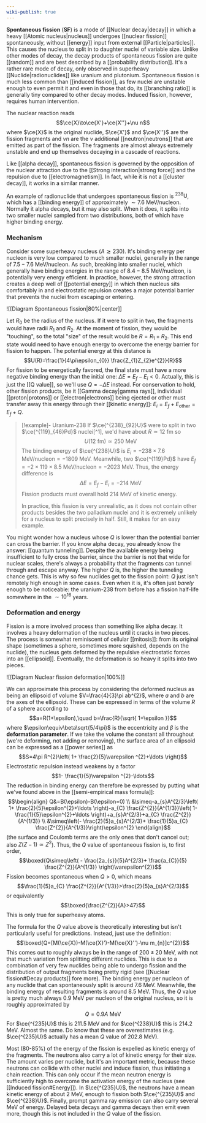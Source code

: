 ```yaml
---
wiki-publish: true
---
```

**Spontaneous fission** (**SF**) is a mode of [[Nuclear decay|decay]] in which a heavy [[Atomic nucleus|nucleus]] undergoes [[nuclear fission]] spontaneously, without [[energy]] input from external [[Particle|particles]]. This causes the nucleus to split in to daughter nuclei of variable size. Unlike other modes of decay, the decay products of spontaneous fission are quite [[random]] and are best described by a [[probability distribution]]. It's a rather rare mode of decay, only observed in superheavy [[Nuclide|radionuclides]] like uranium and plutonium. Spontaneous fission is much less common than [[induced fission]], as few nuclei are unstable enough to even permit it and even in those that do, its [[branching ratio]] is generally tiny compared to other decay modes. Induced fission, however, requires human intervention.

The nuclear reaction reads
$$\ce{X}\to\ce{X'}+\ce{X''}+\nu n$$
where $\ce{X}$ is the original nuclide, $\ce{X'}$ and $\ce{X''}$ are the fission fragments and $\nu n$ are the $\nu$ additional [[neutron|neutrons]] that are emitted as part of the fission. The fragments are almost always extremely unstable and end up themselves decaying in a cascade of reactions.

Like [[alpha decay]], spontaneous fission is governed by the opposition of the nuclear attraction due to the [[Strong interaction|strong force]] and the repulsion due to [[electromagnetism]]. In fact, while it is not a [[cluster decay]], it works in a similar manner.

An example of radionuclide that undergoes spontaneous fission is $^{238}\text{U}$, which has a [[binding energy]] of approximately $\sim7.6\text{ MeV/nucleon}$. Normally it alpha decays, but it may also split. When it does, it splits into two smaller nuclei sampled from two distributions, both of which have higher binding energy.
### Mechanism
Consider some superheavy nucleus ($A\gtrsim 230$). It's binding energy per nucleon is very low compared to much smaller nuclei, generally in the range of $7.5-7.6\text{ MeV/nucleon}$. As such, breaking into smaller nuclei, which generally have binding energies in the range of $8.4-8.5\text{ MeV/nucleon}$, is potentially very energy efficient. In practice, however, the strong attraction creates a deep well of [[potential energy]] in which then nucleus sits comfortably in and electrostatic repulsion creates a major potential barrier that prevents the nuclei from escaping or entering.

![[Diagram Spontaneous fission|80%|center]]

Let $R_{0}$ be the radius of the nucleus. If it were to split in two, the fragments would have radii $R_{1}$ and $R_{2}$. At the moment of fission, they would be "touching", so the total "size" of the result would be $R=R_{1}+R_{2}$. This end state would need to have enough energy to overcome the energy barrier for fission to happen. The potential energy at this distance is
$$U(R)=\frac{1}{4\pi\epsilon_{0}} \frac{Z_{1}Z_{2}e^{2}}{R}$$
For fission to be energetically favored, the final state must have a more negative binding energy than the initial one: $\Delta E=E_{f}-E_{i}<0$. Actually, this is just the [[Q value]], so we'll use $Q=-\Delta E$ instead. For conservation to hold, other fission products, be it [[Gamma decay|gamma rays]], individual [[proton|protons]] or [[electron|electrons]] being ejected or other must transfer away this energy through their [[kinetic energy]]: $E_{i}=E_{f}+E_\text{other}=E_{f}+Q$.

> [!example]- Uranium-238
> If $\ce{^{238}_{92}U}$ were to split in two $\ce{^{119}_{46}Pd}$ nuclei[^1], we'd have about $R\simeq 12\text{ fm}$ so
> $$U(12\text{ fm})\simeq250\text{ MeV}$$
> The binding energy of $\ce{^{238}U}$ is $E_{i}=-238\times 7.6\text{ MeV/nucleon}=-1809\text{ MeV}$. Meanwhile, two $\ce{^{119}Pd}$ have $E_{f}=-2\times 119\times8.5\text{ MeV/nucleon}=-2023\text{ MeV}$. Thus, the energy difference is
> $$\Delta E=E_{f}-E_{i}=-214\text{ MeV}$$
> Fission products must overall hold $214\text{ MeV}$ of kinetic energy.
> 
> In practice, this fission is very unrealistic, as it does not contain other products besides the two palladium nuclei and it is extremely unlikely for a nucleus to split precisely in half. Still, it makes for an easy example.

You might wonder how a nucleus whose $Q$ is lower than the potential barrier can cross the barrier. If you know alpha decay, you already know the answer: [[quantum tunneling]]. Despite the available energy being insufficient to fully cross the barrier, since the barrier is not that wide for nuclear scales, there's always a probability that the fragments can tunnel through and escape anyway. The higher $Q$ is, the higher the tunneling chance gets. This is why so few nuclides get to the fission point: $Q$ just isn't remotely high enough in some cases. Even when it is, it's often just *barely* enough to be noticeable: the uranium-238 from before has a fission half-life somewhere in the $\sim 10^{16}$ years.
### Deformation and energy
Fission is a more involved process than something like alpha decay. It involves a heavy deformation of the nucleus until it cracks in two pieces. The process is somewhat reminiscent of cellular [[mitosis]]: from its original shape (sometimes a sphere, sometimes more squished, depends on the nuclide), the nucleus gets deformed by the repulsive electrostatic forces into an [[ellipsoid]]. Eventually, the deformation is so heavy it splits into two pieces.

![[Diagram Nuclear fission deformation|100%]]

We can approximate this process by considering the deformed nucleus as being an ellipsoid of volume $V=\frac{4}{3}\pi ab^{2}$, where $a$ and $b$ are the axes of the ellipsoid. These can be expressed in terms of the volume $R$ of a sphere according to
$$a=R(1+\epsilon),\quad b=\frac{R}{\sqrt{ 1+\epsilon }}$$
where $\epsilon\equiv\beta\sqrt{5/4\pi}$ is the eccentricity and $\beta$ is the **deformation parameter**. If we take the volume the constant all throughout (we're deforming, not adding or removing), the surface area of an ellipsoid can be expressed as a [[power series]] as
$$S=4\pi R^{2}\left( 1+ \frac{2}{5}\varepsilon ^{2}+\ldots \right)$$
Electrostatic repulsion instead weakens by a factor
$$1- \frac{1}{5}\varepsilon ^{2}-\ldots$$
The reduction in binding energy can therefore be expressed by putting what we've found above in the [[semi-empirical mass formula]]:
$$\begin{align}
Q&=B(\epsilon)-B(\epsilon=0) \\
&\simeq-a_{s}A^{2/3}\left( 1+ \frac{2}{5}\epsilon^{2}+\ldots \right)-a_{C} \frac{Z^{2}}{A^{1/3}}\left( 1- \frac{1}{5}\epsilon^{2}+\ldots \right)+a_{s}A^{2/3}+a_{C} \frac{Z^{2}}{A^{1/3}} \\
&\simeq\left(- \frac{2}{5}a_{s}A^{2/3}+ \frac{1}{5}a_{C} \frac{Z^{2}}{A^{1/3}}\right)\epsilon^{2}
\end{align}$$
(the surface and Coulomb terms are the only ones that don't cancel out; also $Z(Z-1)\simeq Z^{2}$). Thus, the $Q$ value of spontaneous fission is, to first order,
$$\boxed{Q\simeq\left( - \frac{2a_{s}}{5}A^{2/3}+ \frac{a_{C}}{5} \frac{Z^{2}}{A^{1/3}} \right)\varepsilon^{2}}$$
Fission becomes spontaneous when $Q>0$, which means
$$\frac{1}{5}a_{C} \frac{Z^{2}}{A^{1/3}}>\frac{2}{5}a_{s}A^{2/3}$$
or equivalently
$$\boxed{\frac{Z^{2}}{A}>47}$$
This is only true for superheavy atoms.

The formula for the $Q$ value above is theoretically interesting but isn't particularly useful for predictions. Instead, just use the definition:
$$\boxed{Q=[M(\ce{X})-M(\ce{X}')-M(\ce{X}'')-\nu m_{n}]c^{2}}$$
This comes out to roughly always be in the range of $200\pm 20\text{ MeV}$, with not that much variation from splitting different nuclides. This is due to a combination of very few nuclides being able to undergo fission and the distribution of output fragments being pretty rigid (see [[Nuclear fission#Decay products]] fore more). The binding energy per nucleon of any nuclide that can spontaneously split is around 7.6 MeV. Meanwhile, the binding energy of resulting fragments is around 8.5 MeV. Thus, the $Q$ value is pretty much always 0.9 MeV per nucleon of the original nucleus, so it is roughly approximated by
$$Q=0.9A\text{ MeV}$$
For $\ce{^{235}U}$ this is 211.5 MeV and for $\ce{^{238}U}$ this is 214.2 MeV. Almost the same. Do know that these are overestimates (e.g. $\ce{^{235}U}$ actually has a mean $Q$ value of 202.8 MeV).

Most (80-85%) of the energy of the fission is expelled as kinetic energy of the fragments. The neutrons also carry a lot of kinetic energy for their size. The amount varies per nuclide, but it's an important metric, because these neutrons can collide with other nuclei and induce fission, thus initiating a chain reaction. This can only occur if the mean neutron energy is sufficiently high to overcome the activation energy of the nucleus (see [[Induced fission#Energy]]). In $\ce{^{235}U}$, the neutrons have a mean kinetic energy of about 2 MeV, enough to fission both $\ce{^{235}U}$ and $\ce{^{238}U}$. Finally, prompt gamma ray emission can also carry several MeV of energy. Delayed beta decays and gamma decays then emit even more, though this is not included in the $Q$ value of the fission.